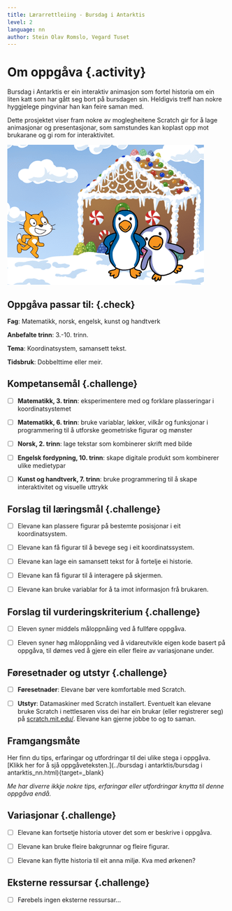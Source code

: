 ```yaml
---
title: Lærarrettleiing - Bursdag i Antarktis
level: 2
language: nn
author: Stein Olav Romslo, Vegard Tuset
---
```



# Om oppgåva {.activity}

Bursdag i Antarktis er ein interaktiv animasjon som fortel historia om ein liten
katt som har gått seg bort på bursdagen sin. Heldigvis treff han nokre
hyggjelege pingvinar han kan feire saman med.

Dette prosjektet viser fram nokre av moglegheitene Scratch gir for å lage
animasjonar og presentasjonar, som samstundes kan koplast opp mot brukarane og
gi rom for interaktivitet.

![Bilete av Felix, eit peparkakehus og to pingvinar](bursdag_i_antarktis.png)

## Oppgåva passar til: {.check}

__Fag__: Matematikk, norsk, engelsk, kunst og handtverk

__Anbefalte trinn__: 3.-10. trinn.

__Tema__: Koordinatsystem, samansett tekst.

__Tidsbruk__: Dobbelttime eller meir.

## Kompetansemål {.challenge}

- [ ] __Matematikk, 3. trinn__: eksperimentere med og forklare plasseringar i
      koordinatsystemet

- [ ] __Matematikk, 6. trinn__: bruke variablar, løkker, vilkår og funksjonar i
      programmering til å utforske geometriske figurar og mønster

- [ ] __Norsk, 2. trinn__: lage tekstar som kombinerer skrift med bilde

- [ ] __Engelsk fordypning, 10. trinn__: skape digitale produkt som kombinerer
      ulike medietypar

- [ ] __Kunst og handtverk, 7. trinn__: bruke programmering til å skape
      interaktivitet og visuelle uttrykk

## Forslag til læringsmål {.challenge}

- [ ] Elevane kan plassere figurar på bestemte posisjonar i eit koordinatsystem.

- [ ] Elevane kan få figurar til å bevege seg i eit koordinatssystem.

- [ ] Elevane kan lage ein samansett tekst for å fortelje ei historie.

- [ ] Elevane kan få figurar til å interagere på skjermen.

- [ ] Elevane kan bruke variablar for å ta imot informasjon frå brukaren.

## Forslag til vurderingskriterium {.challenge}

- [ ] Eleven syner middels måloppnåing ved å fullføre oppgåva.

- [ ] Eleven syner høg måloppnåing ved å vidareutvikle eigen kode basert på
  oppgåva, til dømes ved å gjere ein eller fleire av variasjonane under.

## Føresetnader og utstyr {.challenge}

- [ ] __Føresetnader__: Elevane bør vere komfortable med Scratch.

- [ ] __Utstyr__: Datamaskiner med Scratch installert. Eventuelt kan elevane
  bruke Scratch i nettlesaren viss dei har ein brukar (eller registrerer seg) på
  [scratch.mit.edu/](https://scratch.mit.edu/). Elevane kan gjerne jobbe to og
  to saman.

## Framgangsmåte

Her finn du tips, erfaringar og utfordringar til dei ulike stega i oppgåva.
[Klikk her for å sjå oppgåveteksten.](../bursdag i antarktis/bursdag i
antarktis_nn.html){target=_blank}

_Me har diverre ikkje nokre tips, erfaringar eller utfordringar knytta til denne
oppgåva endå._

## Variasjonar {.challenge}

- [ ] Elevane kan fortsetje historia utover det som er beskrive i oppgåva.

- [ ] Elevane kan bruke fleire bakgrunnar og fleire figurar.

- [ ] Elevane kan flytte historia til eit anna miljø. Kva med ørkenen?

## Eksterne ressursar {.challenge}

- [ ] Førebels ingen eksterne ressursar...
